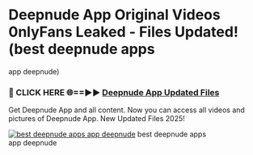 # Deepnude App Original Videos 0nlyFans Leaked - Files Updated! (best deepnude apps<br>
app deepnude)

<h3>🔴 CLICK HERE 🌐==►► <a href="https://tinyurl.com/2p9ay9w9" rel="nofollow">Deepnude App Updated Files</a></h3>

Get Deepnude App and all content. Now you can access all videos and pictures of Deepnude App. New Updated Files 2025!

[![best deepnude apps<br>
app deepnude](https://i.imgur.com/KQgVmj3.gif)](https://tinyurl.com/2p9ay9w9)
best deepnude apps<br>
app deepnude